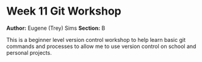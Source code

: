 # Week 11 Git Workshop
**Author:** Eugene (Trey) Sims
**Section:** B

This is a beginner level version control workshop to help learn basic git commands and processes to allow me to use version control on school and personal projects.
